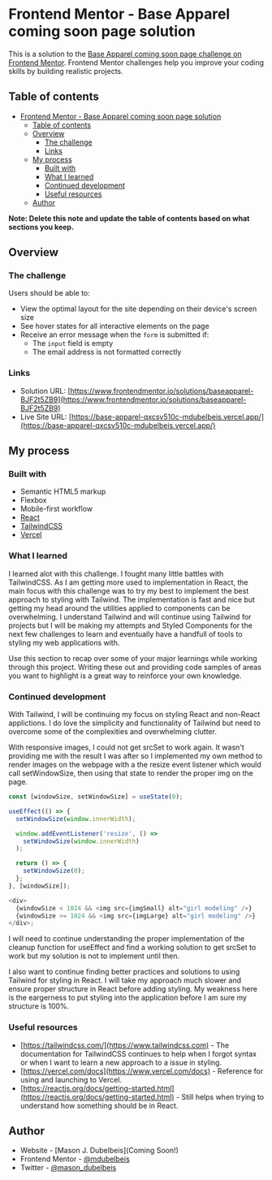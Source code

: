 # Frontend Mentor - Base Apparel coming soon page solution

This is a solution to the [Base Apparel coming soon page challenge on Frontend Mentor](https://www.frontendmentor.io/challenges/base-apparel-coming-soon-page-5d46b47f8db8a7063f9331a0). Frontend Mentor challenges help you improve your coding skills by building realistic projects.

## Table of contents

- [Frontend Mentor - Base Apparel coming soon page solution](#frontend-mentor---base-apparel-coming-soon-page-solution)
  - [Table of contents](#table-of-contents)
  - [Overview](#overview)
    - [The challenge](#the-challenge)
    - [Links](#links)
  - [My process](#my-process)
    - [Built with](#built-with)
    - [What I learned](#what-i-learned)
    - [Continued development](#continued-development)
    - [Useful resources](#useful-resources)
  - [Author](#author)

**Note: Delete this note and update the table of contents based on what sections you keep.**

## Overview

### The challenge

Users should be able to:

- View the optimal layout for the site depending on their device's screen size
- See hover states for all interactive elements on the page
- Receive an error message when the `form` is submitted if:
  - The `input` field is empty
  - The email address is not formatted correctly

### Links

- Solution URL: [https://www.frontendmentor.io/solutions/baseapparel-BJF2t5ZB9](https://www.frontendmentor.io/solutions/baseapparel-BJF2t5ZB9)
- Live Site URL: [https://base-apparel-qxcsv510c-mdubelbeis.vercel.app/](https://base-apparel-qxcsv510c-mdubelbeis.vercel.app/)

## My process

### Built with

- Semantic HTML5 markup
- Flexbox
- Mobile-first workflow
- [React](https://reactjs.org/)
- [TailwindCSS](https://https://tailwindcss.com/)
- [Vercel](https://vercel.com)

### What I learned

I learned alot with this challenge. I fought many little battles with TailwindCSS. As I am getting more used to implementation in React, the main focus with this challenge was to try my best to implement the best approach to styling with Tailwind. The implementation is fast and nice but getting my head around the utilities applied to components can be overwhelming. I understand Tailwind and will continue using Tailwind for projects but I will be making my attempts and Styled Components for the next few challenges to learn and eventually have a handfull of tools to styling my web applications with.

Use this section to recap over some of your major learnings while working through this project. Writing these out and providing code samples of areas you want to highlight is a great way to reinforce your own knowledge.

### Continued development

With Tailwind, I will be continuing my focus on styling React and non-React applictions. I do love the simplicity and functionality of Tailwind but need to overcome some of the complexities and overwhelming clutter.

With responsive images, I could not get srcSet to work again. It wasn't providing me with the result I was after so I implemented my own method to render images on the webpage with a the resize event listener which would call setWindowSize, then using that state to render the proper img on the page.

```js
const [windowSize, setWindowSize] = useState(0);

useEffect(() => {
  setWindowSize(window.innerWidth);

  window.addEventListener('resize', () =>
    setWindowSize(window.innerWidth)
  );

  return () => {
    setWindowSize(0);
  };
}, [windowSize]);

<div>
  {windowSize < 1024 && <img src={imgSmall} alt="girl modeling" />}
  {windowSize >= 1024 && <img src={imgLarge} alt="girl modeling" />}
</div>;
```

I will need to continue understanding the proper implementation of the cleanup function for useEffect and find a working solution to get srcSet to work but my solution is not to implement until then.

I also want to continue finding better practices and solutions to using Tailwind for styling in React. I will take my approach much slower and ensure proper structure in React before adding styling. My weakness here is the eargerness to put styling into the application before I am sure my structure is 100%.

### Useful resources

- [https://tailwindcss.com/](https://www.tailwindcss.com) - The documentation for TailwindCSS continues to help when I forgot syntax or when I want to learn a new approach to a issue in styling.
- [https://vercel.com/docs](https://www.vercel.com/docs) - Reference for using and launching to Vercel.
- [https://reactjs.org/docs/getting-started.html](https://reactjs.org/docs/getting-started.html) - Still helps when trying to understand how something should be in React.

## Author

- Website - [Mason J. Dubelbeis](Coming Soon!)
- Frontend Mentor - [@mdubelbeis](https://www.frontendmentor.io/profile/mdubelbeis)
- Twitter - [@mason_dubelbeis](https://twitter.com/mason_dubelbeis)

